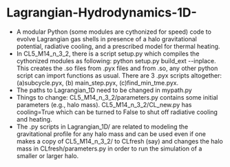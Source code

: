 # Lagrangian-Hydrodynamics-1D-
* A modular Python (some modules are cythonized for speed) code to evolve Lagrangian gas shells in presence of a halo gravitational potential, radiative cooling, and a prescribed model for thermal heating. 
* In CL5_M14_n_3_2, there is a script setup.py which compiles the cythonized modules as following: python setup.py build_ext --inplace. This creates the .so files from .pyx files and from .so, any other python script can import functions as usual. There are 3 .pyx scripts altogether: (a)subcycle.pyx, (b) main_step.pyx, (c)find_min_tme.pyx.
* The paths to Lagrangian_1D need to be changed in mypath.py
* Things to change: CL5_M14_n_3_2/parameters.py contains some initial parameters (e.g., halo mass). CL5_M14_n_3_2/CL_new.py has cooling=True which can be turned to False to shut off radiative cooling and heating. 
* The .py scripts in Lagrangian_1D/ are related to modeling the gravitational profile for any halo mass and can be used even if one makes a copy of CL5_M14_n_3_2/ to CLfresh (say) and changes the halo mass in CLfresh/parameters.py in order to run the simulation of a smaller or larger halo. 
